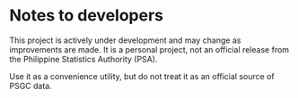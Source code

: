 # Notes to developers

This project is actively under development and may change as improvements are made. It is a personal project, not an official release from the Philippine Statistics Authority (PSA).

Use it as a convenience utility, but do not treat it as an official source of PSGC data.
